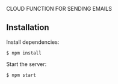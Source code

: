 CLOUD FUNCTION FOR SENDING EMAILS
## Installation

  Install dependencies:

```console
$ npm install
```

  Start the server:

```console
$ npm start
```